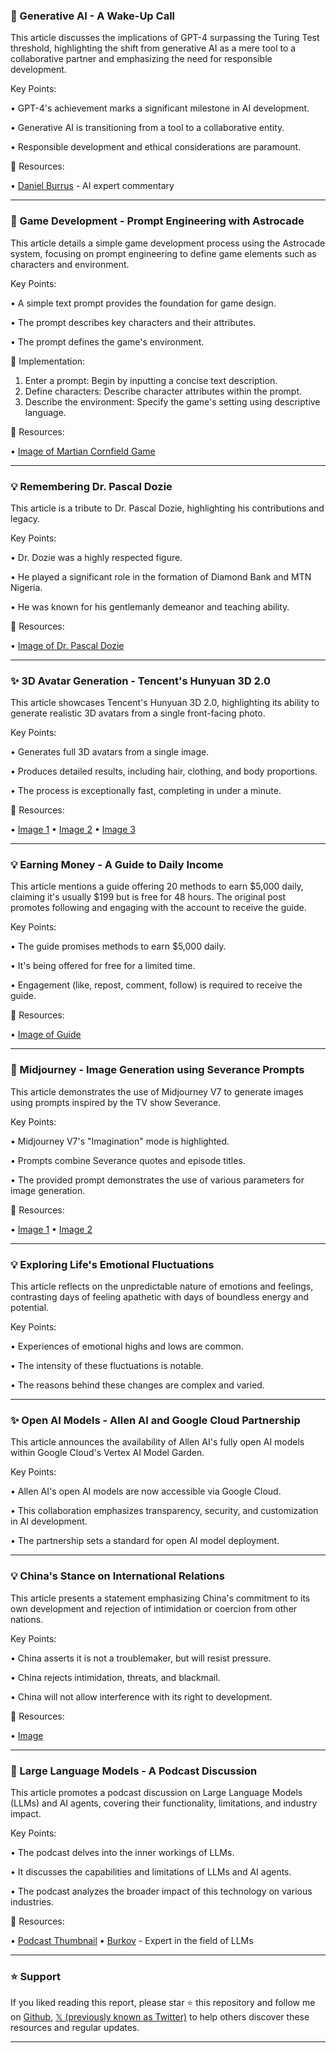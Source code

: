 ### 🤖 Generative AI - A Wake-Up Call

This article discusses the implications of GPT-4 surpassing the Turing Test threshold, highlighting the shift from generative AI as a mere tool to a collaborative partner and emphasizing the need for responsible development.

Key Points:

• GPT-4's achievement marks a significant milestone in AI development.


• Generative AI is transitioning from a tool to a collaborative entity.


•  Responsible development and ethical considerations are paramount.


🔗 Resources:

• [Daniel Burrus](https://x.com/DanielBurrus) - AI expert commentary


---

### 🚀 Game Development - Prompt Engineering with Astrocade

This article details a simple game development process using the Astrocade system, focusing on prompt engineering to define game elements such as characters and environment.

Key Points:

•  A simple text prompt provides the foundation for game design.


•  The prompt describes key characters and their attributes.


•  The prompt defines the game's environment.


🚀 Implementation:

1. Enter a prompt:  Begin by inputting a concise text description.
2. Define characters: Describe character attributes within the prompt.
3. Describe the environment: Specify the game's setting using descriptive language.

🔗 Resources:

• [Image of Martian Cornfield Game](https://pbs.twimg.com/amplify_video_thumb/1909676429467672576/img/udFWDoAiSH0hZbTH.jpg)


---

### 💡 Remembering Dr. Pascal Dozie

This article is a tribute to Dr. Pascal Dozie, highlighting his contributions and legacy.

Key Points:

• Dr. Dozie was a highly respected figure.


• He played a significant role in the formation of Diamond Bank and MTN Nigeria.


• He was known for his gentlemanly demeanor and teaching ability.


🔗 Resources:

• [Image of Dr. Pascal Dozie](https://pbs.twimg.com/media/GoAXiPuWoAA7GZR?format=jpg&name=small)


---

### ✨ 3D Avatar Generation - Tencent's Hunyuan 3D 2.0

This article showcases Tencent's Hunyuan 3D 2.0, highlighting its ability to generate realistic 3D avatars from a single front-facing photo.

Key Points:

•  Generates full 3D avatars from a single image.


•  Produces detailed results, including hair, clothing, and body proportions.


•  The process is exceptionally fast, completing in under a minute.


🔗 Resources:

• [Image 1](https://pbs.twimg.com/media/GoBgu6NX0AAcQ4Q?format=jpg&name=small)
• [Image 2](https://pbs.twimg.com/media/GoBgvTWX0AEqf2I?format=jpg&name=small)
• [Image 3](https://pbs.twimg.com/media/GoBgwZ6WYAApbM_?format=jpg&name=small)


---

### 💡 Earning Money - A Guide to Daily Income

This article mentions a guide offering 20 methods to earn $5,000 daily, claiming it's usually $199 but is free for 48 hours.  The original post promotes following and engaging with the account to receive the guide.

Key Points:

•  The guide promises methods to earn $5,000 daily.


•  It's being offered for free for a limited time.


•  Engagement (like, repost, comment, follow) is required to receive the guide.


🔗 Resources:

• [Image of Guide](https://pbs.twimg.com/media/GoB9HgtbwAIyQrL?format=png&name=small)


---

### 🚀 Midjourney -  Image Generation using Severance Prompts

This article demonstrates the use of Midjourney V7 to generate images using prompts inspired by the TV show Severance.

Key Points:

• Midjourney V7's "Imagination" mode is highlighted.


•  Prompts combine Severance quotes and episode titles.


• The provided prompt demonstrates the use of various parameters for image generation.



🔗 Resources:

• [Image 1](https://pbs.twimg.com/media/GoB5DaMWoAAvia1?format=jpg&name=small)
• [Image 2](https://pbs.twimg.com/media/GoCCiFCWgAELWSI?format=jpg&name=small)


---

### 💡 Exploring Life's Emotional Fluctuations

This article reflects on the unpredictable nature of emotions and feelings, contrasting days of feeling apathetic with days of boundless energy and potential.

Key Points:

•  Experiences of emotional highs and lows are common.


•  The intensity of these fluctuations is notable.


•  The reasons behind these changes are complex and varied.



---

### ✨ Open AI Models -  Allen AI and Google Cloud Partnership

This article announces the availability of Allen AI's fully open AI models within Google Cloud's Vertex AI Model Garden.

Key Points:

• Allen AI's open AI models are now accessible via Google Cloud.


•  This collaboration emphasizes transparency, security, and customization in AI development.


•  The partnership sets a standard for open AI model deployment.


---

### 💡 China's Stance on International Relations

This article presents a statement emphasizing China's commitment to its own development and rejection of intimidation or coercion from other nations.

Key Points:

• China asserts it is not a troublemaker, but will resist pressure.


•  China rejects intimidation, threats, and blackmail.


•  China will not allow interference with its right to development.


🔗 Resources:

• [Image](https://pbs.twimg.com/media/GoAyGNybsAAxXfD?format=jpg&name=small)


---

### 🤖 Large Language Models -  A Podcast Discussion

This article promotes a podcast discussion on Large Language Models (LLMs) and AI agents, covering their functionality, limitations, and industry impact.

Key Points:

• The podcast delves into the inner workings of LLMs.


•  It discusses the capabilities and limitations of LLMs and AI agents.


•  The podcast analyzes the broader impact of this technology on various industries.


🔗 Resources:

• [Podcast Thumbnail](https://pbs.twimg.com/ext_tw_video_thumb/1909642577403367427/pu/img/RhpQI13M9ungoJtO.jpg)
• [Burkov](https://x.com/burkov) -  Expert in the field of LLMs


---

### ⭐️ Support

If you liked reading this report, please star ⭐️ this repository and follow me on [Github](https://github.com/Drix10), [𝕏 (previously known as Twitter)](https://x.com/DRIX_10_) to help others discover these resources and regular updates.

---